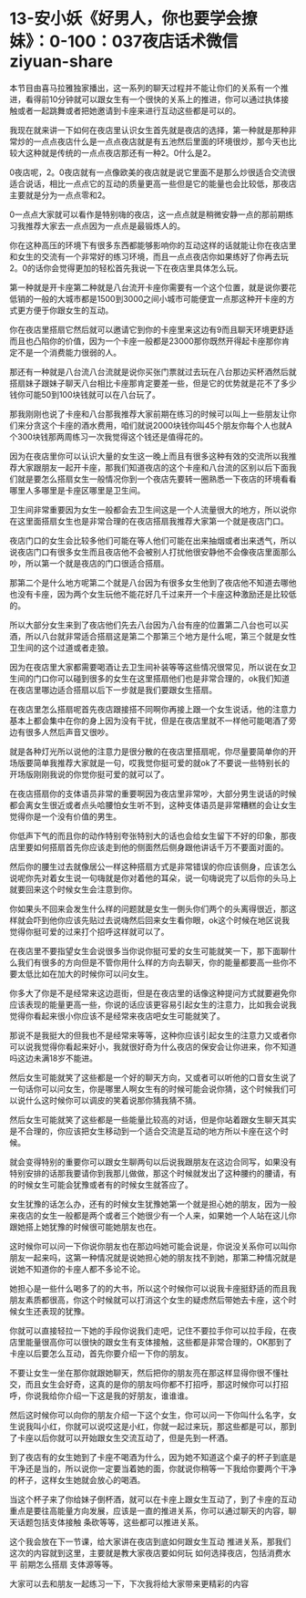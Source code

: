 # 13-安小妖《好男人，你也要学会撩妹》：0-100：037夜店话术微信 ziyuan-share

本节目由喜马拉雅独家播出，这一系列的聊天过程并不能让你们的关系有一个推进，看得前10分钟就可以跟女生有一个很快的关系上的推进，你可以通过执体接触或者一起跳舞或者把她邀请到卡座来进行互动这些都是可以的。

我现在就来讲一下如何在夜店里认识女生首先就是夜店的选择，第一种就是那种非常炒的一点点夜店什么是一点点夜店就是有五池然后里面的环境很炒，那今天也比较大这种就是传统的一点点夜店那还有一种2。0什么是2。

0夜店呢，2。0夜店就有一点像欧美的夜店就是说它里面不是那么炒很适合交流很适合说话，相比一点点它的互动的质量更高一些但是它的能量也会比较低，那夜店主要就是分为一点点零和2。

0一点点大家就可以看作是特别嗨的夜店，这一点点就是稍微安静一点的那前期练习我推荐大家去一点点因为一点点是最锻炼人的。

你在这种高压的环境下有很多东西都能够影响你的互动这样的话就能让你在夜店里和女生的交流有一个非常好的练习环境，而且一点点夜店你如果练好了你再去玩2。0的话你会觉得更加的轻松首先我说一下在夜店里具体怎么玩。

第一种就是开卡座第二种就是八台流开卡座你需要有一个这个位置，就是说你要花低销的一般的大城市都是1500到3000之间小城市可能便宜一点那这种开卡座的方式更方便于你跟女生的互动。

你在夜店里搭扇它然后就可以邀请它到你的卡座里来这边有9而且聊天环境更舒适而且也凸陷你的价值，因为一个卡座一般都是23000那你既然开得起卡座那你肯定不是一个消费能力很弱的人。

那还有一种就是八台流八台流就是说你买张门票就过去玩在八台那边买杯酒然后就搭扇妹子跟妹子聊天八台相比卡座那肯定要差一些，但是它的优势就是花不了多少钱你可能50到100块钱就可以在八台玩了。

那我刚刚也说了卡座和八台那我推荐大家前期在练习的时候可以叫上一些朋友让你们来分贪这个卡座的酒水费用，咱们就说2000块钱你叫45个朋友你每个人也就A个300块钱那两周练习一次我觉得这个钱还是值得花的。

因为在夜店里你可以认识大量的女生这一晚上而且有很多这种有效的交流所以我推荐大家跟朋友一起开卡座，那我们知道夜店的这个卡座和八台流的区别以后下面我们就是要怎么搭扇女生一般情况你到一个夜店先要转一圈熟悉一下夜店的环境看看哪里人多哪里是卡座区哪里是卫生间。

卫生间非常重要因为女生一般都会去卫生间这是一个人流量很大的地方，所以说你在这里面搭扇女生也是非常合理的在夜店搭扇我推荐大家第一个就是夜店门口。

夜店门口的女生会比较多他们可能在等人他们可能在出来抽烟或者出来透气，所以说夜店门口有很多女生而且夜店他不会被别人打扰他很安静他不会像夜店里面那么吵，所以第一个就是夜店的门口很适合搭扇。

那第二个是什么地方呢第二个就是八台因为有很多女生他到了夜店他不知道去哪他也没有卡座，因为两个女生玩他不能花好几千过来开一个卡座这种激励还是比较低的。

所以大部分女生来到了夜店他们先去八台因为八台有座的位置第二八台也可以买酒，所以八台就非常适合搭扇这是第二个那第三个地方是什么呢，第三个就是女性卫生间的这个过道或者走狼。

因为在夜店里大家都需要喝酒让去卫生间补装等等这些情况很常见，所以说在女卫生间的门口你可以碰到很多的女生在这里搭扇他们也是非常合理的，ok我们知道在夜店里哪边适合搭扇以后下一步就是我们要跟女生搭扇。

在夜店里怎么搭扇呢首先夜店跟接搭不同啊你再接上跟一个女生说话，他的注意力基本上都会集中在你的身上因为没有干扰，但是在夜店里就不一样他可能喝酒了旁边有很多人然后声音又很吵。

就是各种灯光所以说他的注意力是很分散的在夜店里搭扇呢，你尽量要简单你的开场版要简单我推荐大家就是一句，哎我觉你挺可爱的就ok了不要说一些特别长的开场版刚刚我说的你觉你挺可爱的就可以了。

在夜店搭扇你的支体语员非常的重要啊因为夜店里非常吵，大部分男生说话的时候都会离女生很近或者点头哈腰怕女生听不到，这种支体语员是非常糟糕的会让女生觉得你是一个没有价值的男生。

你低声下气的而且你的动作特别夸张特别大的话也会给女生留下不好的印象，那夜店里要如何搭扇首先你应该走到他的侧面然后侧身跟他讲话千万不要面对面的。

然后你的腰生过去就像居公一样这种搭扇方式是非常错误的你应该侧身，应该怎么说呢你先对着女生说一句嗨就是你对着他的耳朵，说一句嗨说完了以后你的头马上就要回来这个时候女生会注意到你。

你如果头不回来会发生什么样的问题就是女生一側头你们两个的头离得很近，那这样就会吓到他你应该先贴过去说嗨然后回来女生看你眼，ok这个时候在地区说我觉得你挺可爱的过来打个招呼这样就可以了。

在夜店里不要指望女生会说很多当你说你挺可爱的女生可能就笑一下，那下面聊什么我们有很多的方向但是不管你用什么样的方向去聊天，你的能量都要高一些你不要太低比如在加大的时候你可以问女生。

你多大了你是不是经常来这边逛街，但是在夜店里的话像这种提问方式就要避免你应该表现的能量更高一些，你说的话应该更容易引起女生的注意力，比如我会说我觉得你看起来很小你应该不是经常来夜店吧女生可能就笑了。

那说不是我挺大的但我也不是经常来等等，这种你应该引起女生的注意力又或者你可以说我觉得你看起来好小，我就很好奇为什么夜店的保安会让你进来，你不知道吗这边未满18岁不能进。

然后女生可能就笑了这些都是一个好的聊天方向，又或者可以听他的口音女生说了一句话你可以问女生，你是哪里人啊女生有的时候可能会说你猜，这个时候我们可以说什么这时候你可以调皮的笑着说那你猜我猜不猜。

然后女生可能就笑了这些都是一些能量比较高的对话，但是你站着跟女生聊天其实是不合理的，你应该把女生移动到一个适合交流是互动的地方所以卡座在这个时候。

就会变得特别的重要你可以跟女生聊两句以后说我跟朋友在这边合同写，如果没有特别安排的话那我要请你到我那儿做做，那这个时候就发出了这种腰约的腰请，有的时候女生可能会犹豫或者有的时候女生就答应了。

女生犹豫的话怎么办，还有的时候女生犹豫她第一个就是担心她的朋友，因为一般来夜店的女生一般都是两个或者三个她很少有一个人来，如果她一个人站在这儿你跟她搭上她犹豫的时候很可能她朋友也在。

这时候你可以问一下你说你朋友也在那边吗她可能会说是，你说没关系你可以叫你朋友一起来吗，这第一种情况就是说她担心她的朋友找不到她，那第二种情况就是说她不知道你的卡座人都不多论不论。

她担心是一些什么喝多了的的大书，所以这个时候你可以说我卡座挺舒适的而且我朋友素质都很高，你这个时候就可以打消这个女生的疑虑然后带她去卡座，这个时候女生还表现的犹豫。

你就可以直接轻拉一下她的手段你说我们走吧，记住不要拉手你可以拉手段，在夜店里能量很高你可以很快的跟女生有支体接触，这些都是非常合理的，OK那到了卡座以后要怎么互动，首先你要介绍一下你的朋友。

不要让女生一坐在那你就跟她聊天，然后把你的朋友亮在那这样显得你很不懂社交，而且女生会好奇，这真的是你的朋友吗你都不打招呼，那这时候你可以打招呼，你说我给你介绍一下这是我的好朋友，谁谁谁。

然后这时候你可以向你的朋友介绍一下这个女生，你可以问一下你叫什么名字，女生说我叫小红，你就可以说哎这是小红，你就一起过来玩，那这些都是可以，那到了卡座以后你就可以开始跟女生交流互动了，但是先到一杯酒。

到了夜店有的女生她到了卡座不喝酒为什么，因为她不知道这个桌子的杯子到底是干净还是当的，所以说你一定要当着她的面，你就说你稍等一下我给你要两个干净的杯子，这样女生她就会放心的喝酒。

当这个杯子来了你给妹子倒杯酒，就可以在卡座上跟女生互动了，到了卡座的互动重点是要往高能量方向发展，应该是一直的推进关系，你可以通过聊天的内容，聊天话题包括支体接触 条砍等等，这些都可以推进关系。

这个我会放在下一节课，给大家讲在夜店到底如何跟女生互动 推进关系，那我们这次的内容就到这里，主要就是教大家夜店要如何玩 如何选择夜店，包括消费水平 前期怎么搭扇 支体源等等。

大家可以去和朋友一起练习一下，下次我将给大家带来更精彩的内容